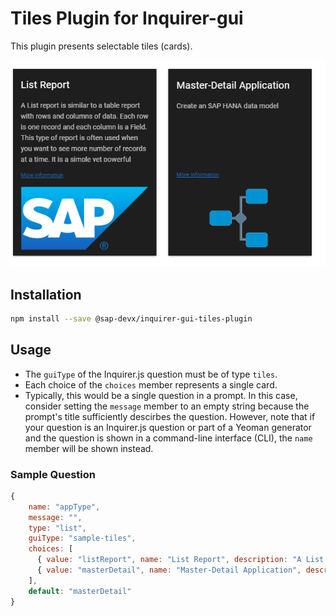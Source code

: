 # Tiles Plugin for Inquirer-gui

This plugin presents selectable tiles (cards).

![Inquirer-gui Tiles](./tiles.png)

## Installation
```sh
npm install --save @sap-devx/inquirer-gui-tiles-plugin
```

## Usage
* The `guiType` of the Inquirer.js question must be of type `tiles`.
* Each choice of the `choices` member represents a single card.
* Typically, this would be a single question in a prompt. In this case, consider setting the `message` member to an empty string because the prompt's title sufficiently descirbes the question. However, note that if your question is an Inquirer.js question or part of a Yeoman generator and the question is shown in a command-line interface (CLI), the `name` member will be shown instead.

### Sample Question
```js
{
    name: "appType", 
    message: "",
    type: "list",
    guiType: "sample-tiles",
    choices: [
      { value: "listReport", name: "List Report", description: "A List report is similar to a table report with rows and columns of data. Each row is one record and each column is a Field. This type of report is often used when you want to see more number of records at a time. It is a simple yet powerful report type that can display any columns you want and in the required order.", homepage: "http://www.sap.com", image: SAP_IMAGE },
      { value: "masterDetail", name: "Master-Detail Application", description: "Create an SAP HANA data model " , homepage: "http://www.sap.com", image: WORKFLOW_IMAGE}
    ],
    default: "masterDetail"
}
```
